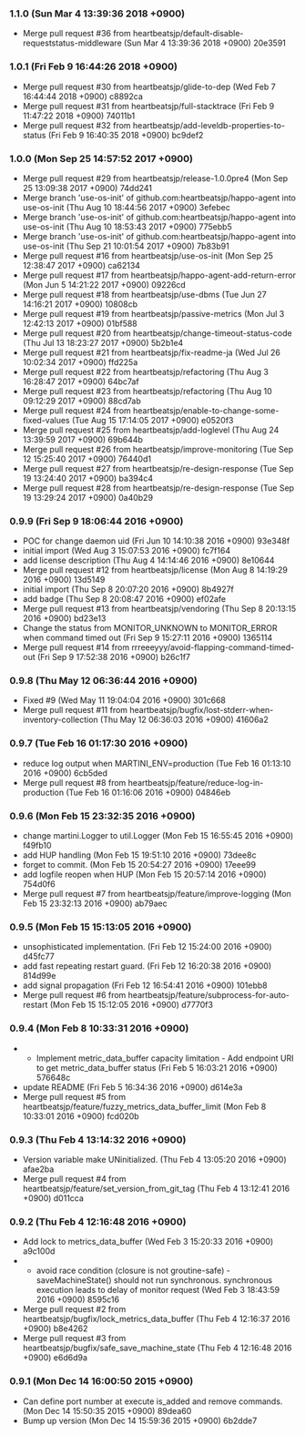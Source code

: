 ### 1.1.0 (Sun Mar 4 13:39:36 2018 +0900)

- Merge pull request #36 from heartbeatsjp/default-disable-requeststatus-middleware (Sun Mar 4 13:39:36 2018 +0900) 20e3591

### 1.0.1 (Fri Feb 9 16:44:26 2018 +0900)

- Merge pull request #30 from heartbeatsjp/glide-to-dep (Wed Feb 7 16:44:44 2018 +0900) c8892ca
- Merge pull request #31 from heartbeatsjp/full-stacktrace (Fri Feb 9 11:47:22 2018 +0900) 74011b1
- Merge pull request #32 from heartbeatsjp/add-leveldb-properties-to-status (Fri Feb 9 16:40:35 2018 +0900) bc9def2

### 1.0.0 (Mon Sep 25 14:57:52 2017 +0900)

- Merge pull request #29 from heartbeatsjp/release-1.0.0pre4 (Mon Sep 25 13:09:38 2017 +0900) 74dd241
- Merge branch 'use-os-init' of github.com:heartbeatsjp/happo-agent into use-os-init (Thu Aug 10 18:44:56 2017 +0900) 3efebec
- Merge branch 'use-os-init' of github.com:heartbeatsjp/happo-agent into use-os-init (Thu Aug 10 18:53:43 2017 +0900) 775ebb5
- Merge branch 'use-os-init' of github.com:heartbeatsjp/happo-agent into use-os-init (Thu Sep 21 10:01:54 2017 +0900) 7b83b91
- Merge pull request #16 from heartbeatsjp/use-os-init (Mon Sep 25 12:38:47 2017 +0900) ca62134
- Merge pull request #17 from heartbeatsjp/happo-agent-add-return-error (Mon Jun 5 14:21:22 2017 +0900) 09226cd
- Merge pull request #18 from heartbeatsjp/use-dbms (Tue Jun 27 14:16:21 2017 +0900) 10808cb
- Merge pull request #19 from heartbeatsjp/passive-metrics (Mon Jul 3 12:42:13 2017 +0900) 01bf588
- Merge pull request #20 from heartbeatsjp/change-timeout-status-code (Thu Jul 13 18:23:27 2017 +0900) 5b2b1e4
- Merge pull request #21 from heartbeatsjp/fix-readme-ja (Wed Jul 26 10:02:34 2017 +0900) ffd225a
- Merge pull request #22 from heartbeatsjp/refactoring (Thu Aug 3 16:28:47 2017 +0900) 64bc7af
- Merge pull request #23 from heartbeatsjp/refactoring (Thu Aug 10 09:12:29 2017 +0900) 88cd7ab
- Merge pull request #24 from heartbeatsjp/enable-to-change-some-fixed-values (Tue Aug 15 17:14:05 2017 +0900) e0520f3
- Merge pull request #25 from heartbeatsjp/add-loglevel (Thu Aug 24 13:39:59 2017 +0900) 69b644b
- Merge pull request #26 from heartbeatsjp/improve-monitoring (Tue Sep 12 15:25:40 2017 +0900) 76440d1
- Merge pull request #27 from heartbeatsjp/re-design-response (Tue Sep 19 13:24:40 2017 +0900) ba394c4
- Merge pull request #28 from heartbeatsjp/re-design-response (Tue Sep 19 13:29:24 2017 +0900) 0a40b29

### 0.9.9 (Fri Sep 9 18:06:44 2016 +0900)

- POC for change daemon uid (Fri Jun 10 14:10:38 2016 +0900) 93e348f
- initial import (Wed Aug 3 15:07:53 2016 +0900) fc7f164
- add license description (Thu Aug 4 14:14:46 2016 +0900) 8e10644
- Merge pull request #12 from heartbeatsjp/license (Mon Aug 8 14:19:29 2016 +0900) 13d5149
- initial import (Thu Sep 8 20:07:20 2016 +0900) 8b4927f
- add badge (Thu Sep 8 20:08:47 2016 +0900) ef02afe
- Merge pull request #13 from heartbeatsjp/vendoring (Thu Sep 8 20:13:15 2016 +0900) bd23e13
- Change the status from MONITOR_UNKNOWN to MONITOR_ERROR when command timed out (Fri Sep 9 15:27:11 2016 +0900) 1365114
- Merge pull request #14 from rrreeeyyy/avoid-flapping-command-timed-out (Fri Sep 9 17:52:38 2016 +0900) b26c1f7

### 0.9.8 (Thu May 12 06:36:44 2016 +0900)

- Fixed #9 (Wed May 11 19:04:04 2016 +0900) 301c668
- Merge pull request #11 from heartbeatsjp/bugfix/lost-stderr-when-inventory-collection (Thu May 12 06:36:03 2016 +0900) 41606a2

### 0.9.7 (Tue Feb 16 01:17:30 2016 +0900)

- reduce log output when MARTINI_ENV=production (Tue Feb 16 01:13:10 2016 +0900) 6cb5ded
- Merge pull request #8 from heartbeatsjp/feature/reduce-log-in-production (Tue Feb 16 01:16:06 2016 +0900) 04846eb

### 0.9.6 (Mon Feb 15 23:32:35 2016 +0900)

- change martini.Logger to util.Logger (Mon Feb 15 16:55:45 2016 +0900) f49fb10
- add HUP handling (Mon Feb 15 19:51:10 2016 +0900) 73dee8c
- forget to commit. (Mon Feb 15 20:54:27 2016 +0900) 17eee99
- add logfile reopen when HUP (Mon Feb 15 20:57:14 2016 +0900) 754d0f6
- Merge pull request #7 from heartbeatsjp/feature/improve-logging (Mon Feb 15 23:32:13 2016 +0900) ab79aec

### 0.9.5 (Mon Feb 15 15:13:05 2016 +0900)

- unsophisticated implementation. (Fri Feb 12 15:24:00 2016 +0900) d45fc77
- add fast repeating restart guard. (Fri Feb 12 16:20:38 2016 +0900) 814d99e
- add signal propagation (Fri Feb 12 16:54:41 2016 +0900) 101ebb8
- Merge pull request #6 from heartbeatsjp/feature/subprocess-for-auto-restart (Mon Feb 15 15:12:05 2016 +0900) d7770f3

### 0.9.4 (Mon Feb 8 10:33:31 2016 +0900)

- - Implement metric_data_buffer capacity limitation - Add endpoint URI to get metric_data_buffer status (Fri Feb 5 16:03:21 2016 +0900) 576648c
- update README (Fri Feb 5 16:34:36 2016 +0900) d614e3a
- Merge pull request #5 from heartbeatsjp/feature/fuzzy_metrics_data_buffer_limit (Mon Feb 8 10:33:01 2016 +0900) fcd020b

### 0.9.3 (Thu Feb 4 13:14:32 2016 +0900)

- Version variable make UNinitialized. (Thu Feb 4 13:05:20 2016 +0900) afae2ba
- Merge pull request #4 from heartbeatsjp/feature/set_version_from_git_tag (Thu Feb 4 13:12:41 2016 +0900) d011cca

### 0.9.2 (Thu Feb 4 12:16:48 2016 +0900)

- Add lock to metrics_data_buffer (Wed Feb 3 15:20:33 2016 +0900) a9c100d
- - avoid race condition (closure is not groutine-safe) - saveMachineState() should not run synchronous.   synchronous execution leads to delay of monitor request (Wed Feb 3 18:43:59 2016 +0900) 8595c16
- Merge pull request #2 from heartbeatsjp/bugfix/lock_metrics_data_buffer (Thu Feb 4 12:16:37 2016 +0900) b8e4262
- Merge pull request #3 from heartbeatsjp/bugfix/safe_save_machine_state (Thu Feb 4 12:16:48 2016 +0900) e6d6d9a

### 0.9.1 (Mon Dec 14 16:00:50 2015 +0900)

- Can define port number at execute is_added and remove commands. (Mon Dec 14 15:50:35 2015 +0900) 89dea60
- Bump up version (Mon Dec 14 15:59:36 2015 +0900) 6b2dde7


